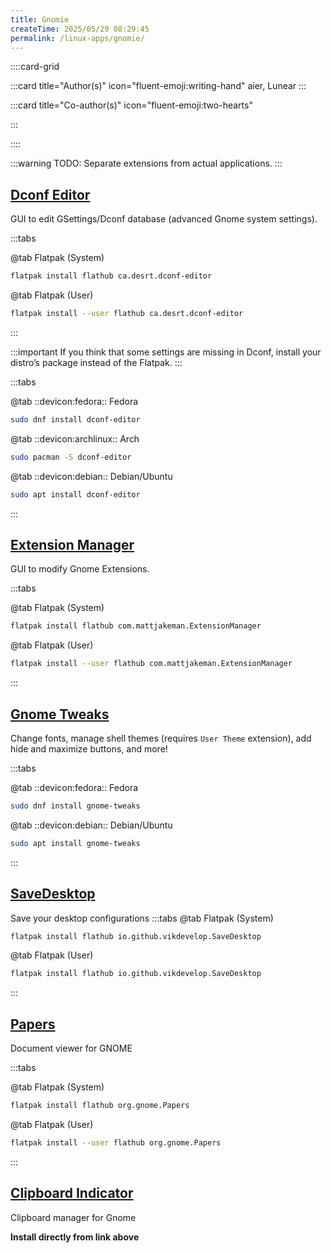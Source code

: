 ```yaml
---
title: Gnomie
createTime: 2025/05/29 08:29:45
permalink: /linux-apps/gnomie/
---
```


::::card-grid

:::card title="Author(s)" icon="fluent-emoji:writing-hand"
aier, Lunear
:::

:::card title="Co-author(s)" icon="fluent-emoji:two-hearts"

<!-- add name here -->

:::

::::

:::warning TODO: Separate extensions from actual applications.
:::

## [Dconf Editor](https://flathub.org/apps/ca.desrt.dconf-editor)

GUI to edit GSettings/Dconf database (advanced Gnome system settings).

:::tabs

@tab Flatpak (System)

```bash
flatpak install flathub ca.desrt.dconf-editor
```

@tab Flatpak (User)

```bash
flatpak install --user flathub ca.desrt.dconf-editor
```

:::

:::important
If you think that some settings are missing in Dconf, install your distro’s package instead of the Flatpak.
:::

:::tabs

@tab ::devicon:fedora:: Fedora

```bash
sudo dnf install dconf-editor
```

@tab ::devicon:archlinux:: Arch

```bash
sudo pacman -S dconf-editor
```

@tab ::devicon:debian:: Debian/Ubuntu

```bash
sudo apt install dconf-editor
```

:::

## [Extension Manager](https://flathub.org/apps/com.mattjakeman.ExtensionManager)

GUI to modify Gnome Extensions.

:::tabs

@tab Flatpak (System)

```bash
flatpak install flathub com.mattjakeman.ExtensionManager
```

@tab Flatpak (User)

```bash
flatpak install --user flathub com.mattjakeman.ExtensionManager
```

:::

## [Gnome Tweaks](https://github.com/GNOME/gnome-tweaks)

Change fonts, manage shell themes (requires `User Theme` extension), add hide and maximize buttons, and more!

:::tabs

@tab ::devicon:fedora:: Fedora

```bash
sudo dnf install gnome-tweaks
```

@tab ::devicon:debian:: Debian/Ubuntu

```bash
sudo apt install gnome-tweaks
```

:::

## [SaveDesktop](https://flathub.org/apps/io.github.vikdevelop.SaveDesktop)

Save your desktop configurations
:::tabs
@tab Flatpak (System)

```bash
flatpak install flathub io.github.vikdevelop.SaveDesktop
```

@tab Flatpak (User)

```bash
flatpak install flathub io.github.vikdevelop.SaveDesktop
```

:::

<!-- ## [Pano - Clipboard Manager](https://extensions.gnome.org/extension/5278/pano/)
Gnome Extension, that provides a unique clipboard display.

:::tabs

@tab

```bash

``` -->

## [Papers](https://apps.gnome.org/Papers/)

Document viewer for GNOME

:::tabs

@tab Flatpak (System)

```bash
flatpak install flathub org.gnome.Papers
```

@tab Flatpak (User)

```bash
flatpak install --user flathub org.gnome.Papers
```

:::

## [Clipboard Indicator](https://extensions.gnome.org/extension/779/clipboard-indicator/)

Clipboard manager for Gnome

**Install directly from link above**
